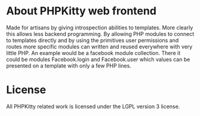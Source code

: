 # About PHPKitty web frontend

Made for artisans by giving introspection abilities to templates. More clearly this allows less backend programming.
By allowing PHP modules to connect to templates directly and by using the primitives user permissions and routes more specific
modules can written and reused everywhere with very little PHP. An example would be a facebook module collection.
There it could be modules Facebook.login and Facebook.user which values can be presented on a template with only a few
PHP lines.

# License

All PHPKitty related work is licensed under the LGPL version 3 license. 